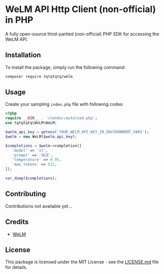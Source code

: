 # WeLM API Http Client (non-official) in PHP

A fully open-source third-partied (non-official) PHP SDK for accessing the WeLM API.

## Installation

To install the package, simply run the following command:

```bash
composer require tqtqtqtq/welm
```

## Usage

Create your sampling `index.php` file with following codes:

```php
<?php
require __DIR__ . '/vendor/autoload.php'; 
use tqtqtqtq\WeLM\WeLM;

$welm_api_key = getenv('YOUR_WELM_API_KEY_IN_ENVIRONMENT_VARS');
$welm = new WeLM($welm_api_key);

$completions = $welm->completion([
   'model' => 'xl',
   'prompt' => '测试',
   'temperature' => 0.95,
   'max_tokens' => 512,
]);

var_dump($completions);
```


## Contributing

Contributions not available yet... 

## Credits

- [WeLM](https://welm.weixin.qq.com/docs/)

## License

This package is licensed under the MIT License - see the [LICENSE.md](LICENSE.md) file for details.